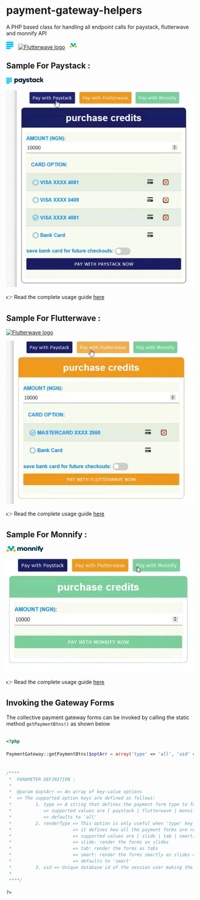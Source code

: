 # payment-gateway-helpers
A PHP based class for handling all endpoint calls for paystack, flutterwave and monnify API
<div>
<a href="https://www.paystack.com/" target="_blank" rel="noreferrer"><img src="/logos/paystack.svg" title="Paystack" alt="Paystack logo" width="20" height="20"/></a>&nbsp;&nbsp;
<a href="https://www.flutterwave.com/ng/" target="_blank" rel="noreferrer"><img src="/logos/flutterwave.svg" title="Flutterwave" alt="Flutterwave logo" width="20" height="20"/></a>&nbsp;&nbsp;
<a href="https://monnify.com/" target="_blank" rel="noreferrer"><img src="/logos/monnify.svg" title="Monnify" alt="Monnify logo" width="20" height="20"/></a> 
</div>

## Sample For Paystack :
<p>
<a href="https://www.paystack.com/" target="_blank" rel="noreferrer"><img src="/logos/paystack-2.svg" title="Paystack" alt="Paystack logo" width="100" height="auto"/></a> 
</p>
<img src="https://github.com/euroadams/euroadams/blob/master/assets/public/work-samples/paystack.jpg" alt="Paystack Sample" width="auto" height="auto"/>

:point_right: Read the complete usage guide [here][l1] 

## Sample For Flutterwave :
<p>
<a href="https://www.flutterwave.com/ng/" target="_blank" rel="noreferrer"><img src="/logos/flutterwave-2.svg" title="Flutterwave" alt="Flutterwave logo" width="100" height="auto"/></a> 
</p>
<img src="https://github.com/euroadams/euroadams/blob/master/assets/public/work-samples/flutterwave.jpg" alt="Flutterwave Sample" width="auto" height="auto"/>

:point_right: Read the complete usage guide [here][l2] 

## Sample For Monnify :
<p>
<a href="https://monnify.com/" target="_blank" rel="noreferrer"><img src="/logos/monnify-2.svg" title="Monnify" alt="Monnify logo" width="100" height="auto"/></a> 
</p>
<img src="https://github.com/euroadams/euroadams/blob/master/assets/public/work-samples/monnify.jpg" alt="Monnify Sample" width="auto" height="auto"/>

:point_right: Read the complete usage guide [here][l3] 

## Invoking the Gateway Forms 
The collective payment gateway forms can be invoked by calling the static method `getPaymentBtns()` as shown below

```php

<?php

PaymentGateway::getPaymentBtns($optArr = array('type' => 'all', 'uid' => 2398) );


/****
 *  PARAMETER DEFINITION :
 * 
 *  @param $optArr => An array of key-value options
 *  => The supported option keys are defined as follows: 
 *         1. type => A string that defines the payment form type to fetch. 
 *            => supported values are [ paystack | flutterwave | monnify | all ]
 *            => defaults to 'all'
 *         2. renderType => This option is only useful when 'type' key above is 'all'
 *                       => it defines how all the payment forms are render on the screen 
 *                       => supported values are [ slide | tab | smart]
 *                       => slide: render the forms as slides
 *                       => tab: render the forms as tabs
 *                       => smart: render the forms smartly as slides or tabs depending on platform/screen size
 *                       => defaults to 'smart'                     
 *         3. uid => Unique database id of the session user making the payment
 *  
 ****/

?>

```
   
[link-author]: https://linkedin.com/in/adiagwai-godswill
[l1]: <https://github.com/euroadams/payment-gateway-helpers/tree/main/paystack/README.md>

[l2]: <https://github.com/euroadams/payment-gateway-helpers/tree/main/flutterwave/README.md>

[l3]: <https://github.com/euroadams/payment-gateway-helpers/tree/main/monnify/README.md>



